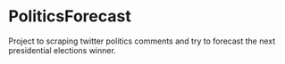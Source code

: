 # PoliticsForecast
Project to scraping twitter politics comments and try to forecast the next presidential elections winner.
